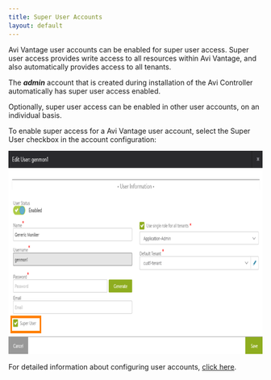 ```yaml
---
title: Super User Accounts
layout: default
---
```

Avi Vantage user accounts can be enabled for super user access. Super user access provides write access to all resources within Avi Vantage, and also automatically provides access to all tenants.

The ***admin*** account that is created during installation of the Avi Controller automatically has super user access enabled.

Optionally, super user access can be enabled in other user accounts, on an individual basis.

To enable super access for a Avi Vantage user account, select the Super User checkbox in the account configuration:

<a href="img/user-account-superuser.png"><img class="alignnone size-full wp-image-10430" src="img/user-account-superuser.png" alt="user-account-superuser" width="792" height="403"></a>

For detailed information about configuring user accounts, <a href="/user-accounts">click here</a>.
